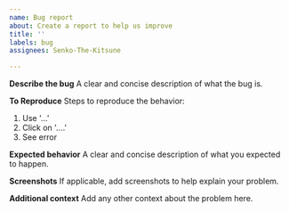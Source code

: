 ```yaml
---
name: Bug report
about: Create a report to help us improve
title: ''
labels: bug
assignees: Senko-The-Kitsune

---
```


**Describe the bug**
A clear and concise description of what the bug is.

**To Reproduce**
Steps to reproduce the behavior:
1. Use '...'
2. Click on '....'
3. See error

**Expected behavior**
A clear and concise description of what you expected to happen.

**Screenshots**
If applicable, add screenshots to help explain your problem.

**Additional context**
Add any other context about the problem here.
